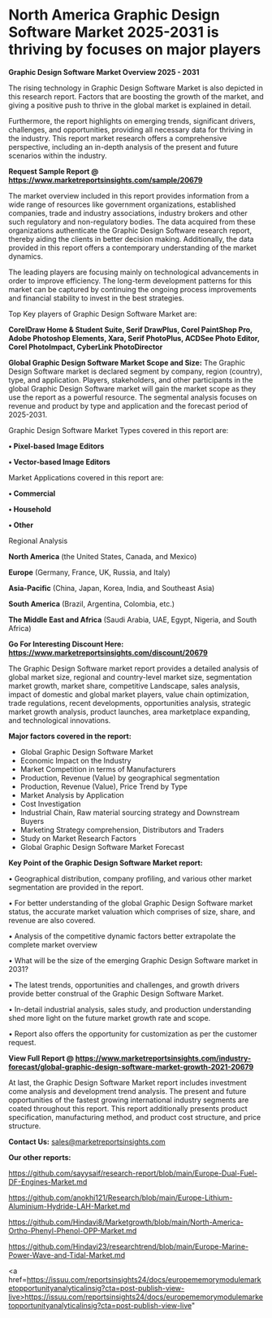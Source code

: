 # North America Graphic Design Software Market 2025-2031 is thriving by focuses on major players

<Strong> Graphic Design Software Market Overview 2025 - 2031</strong>

The rising technology in Graphic Design Software Market is also depicted in this research report. Factors that are boosting the growth of the market, and giving a positive push to thrive in the global market is explained in detail.

Furthermore, the report highlights on emerging trends, significant drivers, challenges, and opportunities, providing all necessary data for thriving in the industry. This report market research offers a comprehensive perspective, including an in-depth analysis of the present and future scenarios within the industry.

<strong>Request Sample Report @ <a href=https://www.marketreportsinsights.com/sample/20679>https://www.marketreportsinsights.com/sample/20679</a></strong>

The market overview included in this report provides information from a wide range of resources like government organizations, established companies, trade and industry associations, industry brokers and other such regulatory and non-regulatory bodies. The data acquired from these organizations authenticate the Graphic Design Software research report, thereby aiding the clients in better decision making. Additionally, the data provided in this report offers a contemporary understanding of the market dynamics.

The leading players are focusing mainly on technological advancements in order to improve efficiency. The long-term development patterns for this market can be captured by continuing the ongoing process improvements and financial stability to invest in the best strategies.

Top Key players of Graphic Design Software Market are:

<strong>CorelDraw Home & Student Suite, Serif DrawPlus, Corel PaintShop Pro, Adobe Photoshop Elements, Xara, Serif PhotoPlus, ACDSee Photo Editor, Corel PhotoImpact, CyberLink PhotoDirector</strong>

<strong><b>Global Graphic Design Software Market Scope and Size:</b></strong>
The Graphic Design Software market is declared segment by company, region (country), type, and application. Players, stakeholders, and other participants in the global Graphic Design Software market will gain the market scope as they use the report as a powerful resource. The segmental analysis focuses on revenue and product by type and application and the forecast period of 2025-2031.

Graphic Design Software Market Types covered in this report are:

<strong>• Pixel-based Image Editors

• Vector-based Image Editors</strong>

Market Applications covered in this report are:

<strong>• Commercial

• Household

• Other</strong> 

Regional Analysis

<strong>North America</strong> (the United States, Canada, and Mexico)

<strong>Europe</strong> (Germany, France, UK, Russia, and Italy)

<strong>Asia-Pacific</strong> (China, Japan, Korea, India, and Southeast Asia)

<strong>South America</strong> (Brazil, Argentina, Colombia, etc.)

<strong>The Middle East and Africa</strong> (Saudi Arabia, UAE, Egypt, Nigeria, and South Africa)

<strong>Go For Interesting Discount Here: <a href=https://www.marketreportsinsights.com/discount/20679>https://www.marketreportsinsights.com/discount/20679</a></strong>

The Graphic Design Software market report provides a detailed analysis of global market size, regional and country-level market size, segmentation market growth, market share, competitive Landscape, sales analysis, impact of domestic and global market players, value chain optimization, trade regulations, recent developments, opportunities analysis, strategic market growth analysis, product launches, area marketplace expanding, and technological innovations.

<strong><b>Major factors covered in the report:</b></strong>
<ul>
  <li>Global Graphic Design Software Market </li>
  <li>Economic Impact on the Industry</li>
  <li>Market Competition in terms of Manufacturers</li>
  <li>Production, Revenue (Value) by geographical segmentation</li>
  <li>Production, Revenue (Value), Price Trend by Type</li>
  <li>Market Analysis by Application</li>
  <li>Cost Investigation</li>
  <li>Industrial Chain, Raw material sourcing strategy and Downstream Buyers</li>
  <li>Marketing Strategy comprehension, Distributors and Traders</li>
  <li>Study on Market Research Factors</li>
  <li>Global Graphic Design Software Market Forecast</li>
</ul>

<strong><b>Key Point of the Graphic Design Software Market report:</b></strong>

• Geographical distribution, company profiling, and various other market segmentation are provided in the report.

• For better understanding of the global Graphic Design Software market status, the accurate market valuation which comprises of size, share, and revenue are also covered.

• Analysis of the competitive dynamic factors better extrapolate the complete market overview

• What will be the size of the emerging Graphic Design Software market in 2031?

• The latest trends, opportunities and challenges, and growth drivers provide better construal of the Graphic Design Software Market.

• In-detail industrial analysis, sales study, and production understanding shed more light on the future market growth rate and scope.

• Report also offers the opportunity for customization as per the customer request.

<strong><b>View Full Report @ <a href=https://www.marketreportsinsights.com/industry-forecast/global-graphic-design-software-market-growth-2021-20679>https://www.marketreportsinsights.com/industry-forecast/global-graphic-design-software-market-growth-2021-20679</a></b></strong>


At last, the Graphic Design Software Market report includes investment come analysis and development trend analysis. The present and future opportunities of the fastest growing international industry segments are coated throughout this report. This report additionally presents product specification, manufacturing method, and product cost structure, and price structure.

<strong>Contact Us:</strong>
sales@marketreportsinsights.com

<strong>Our other reports:</strong>

<a href=https://github.com/sayysaif/research-report/blob/main/Europe-Dual-Fuel-DF-Engines-Market.md>https://github.com/sayysaif/research-report/blob/main/Europe-Dual-Fuel-DF-Engines-Market.md</a>

<a href=https://github.com/anokhi121/Research/blob/main/Europe-Lithium-Aluminium-Hydride-LAH-Market.md>https://github.com/anokhi121/Research/blob/main/Europe-Lithium-Aluminium-Hydride-LAH-Market.md</a>

<a href=https://github.com/Hindavi8/Marketgrowth/blob/main/North-America-Ortho-Phenyl-Phenol-OPP-Market.md>https://github.com/Hindavi8/Marketgrowth/blob/main/North-America-Ortho-Phenyl-Phenol-OPP-Market.md</a>

<a href=https://github.com/Hindavi23/researchtrend/blob/main/Europe-Marine-Power-Wave-and-Tidal-Market.md>https://github.com/Hindavi23/researchtrend/blob/main/Europe-Marine-Power-Wave-and-Tidal-Market.md</a>

<a href=https://issuu.com/reportsinsights24/docs/europememorymodulemarketopportunityanalyticalinsig?cta=post-publish-view-live>https://issuu.com/reportsinsights24/docs/europememorymodulemarketopportunityanalyticalinsig?cta=post-publish-view-live</a>"
